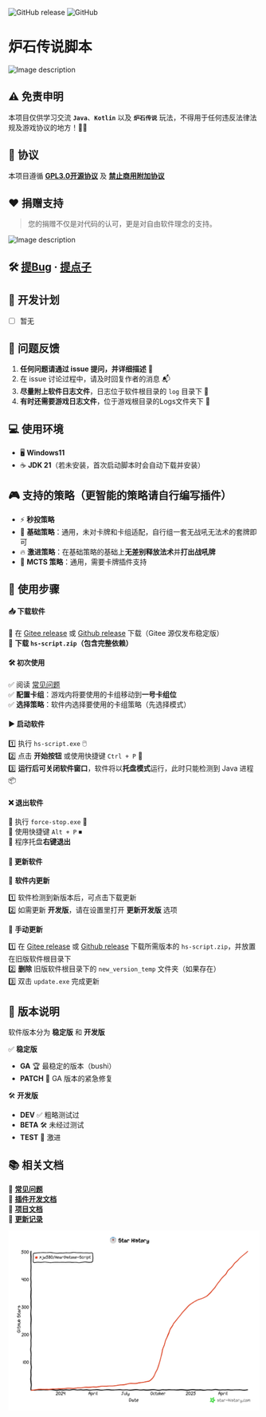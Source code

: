 ![GitHub release](https://img.shields.io/github/release/xjw580/Hearthstone-Script.svg)  ![GitHub](https://img.shields.io/github/license/xjw580/Hearthstone-Script?style=flat-square)

# 炉石传说脚本
<img src="Hearthstone-Script/src/main/resources/resources/img/favicon.png" alt="Image description" width="100" height="100">



## ⚠️ 免责申明

本项目仅供学习交流 **`Java`**、**`Kotlin`** 以及 **`炉石传说`** 玩法，不得用于任何违反法律法规及游戏协议的地方！🚨😡  



## 📖 协议

本项目遵循 **[GPL3.0开源协议](LICENSE)** 及 **[禁止商用附加协议](LICENSE1)**



## ❤️ 捐赠支持  

> 您的捐赠不仅是对代码的认可，更是对自由软件理念的支持。  

<img src="payment-code.jpg" alt="Image description" height="250">  



## 🛠 [提Bug](https://github.com/xjw580/Hearthstone-Script/issues/new?template=01_bug_report.yml) · [提点子](https://github.com/xjw580/Hearthstone-Script/issues/new?template=02_feature_request.yml)  



## 🎯 开发计划  

- [ ] 暂无



## 📩 问题反馈  

1. **任何问题请通过 issue 提问，并详细描述** 📌  
2. 在 issue 讨论过程中，请及时回复作者的消息 📬  
3. **尽量附上软件日志文件**，日志位于软件根目录的 `log` 目录下 📜
4. **有时还需要游戏日志文件**，位于游戏根目录的Logs文件夹下 📜



## 💻 使用环境  

- 🖥 **Windows11**  
- ☕ **JDK 21**（若未安装，首次启动脚本时会自动下载并安装）  



## 🎮 支持的策略（更智能的策略请自行编写插件）  

- ⚡ **秒投策略**  
- 🏹 **基础策略**：通用，未对卡牌和卡组适配，自行组一套无战吼无法术的套牌即可  
- 🔥 **激进策略**：在基础策略的基础上**无差别释放法术**并**打出战吼牌**  
- 🤖 **MCTS 策略**：通用，需要卡牌插件支持  



## 🚀 使用步骤  

#### 📥 **下载软件**  

📌 在 [Gitee release](https://gitee.com/zergqueen/Hearthstone-Script/releases) 或 [Github release](https://github.com/xjw580/Hearthstone-Script/releases) 下载（Gitee 源仅发布稳定版）  
📌 **下载 `hs-script.zip`（包含完整依赖）**  

#### 🛠 **初次使用**  

✅ 阅读 [常见问题](常见问题.md)  
✅ **配置卡组**：游戏内将要使用的卡组移动到**一号卡组位**  
✅ **选择策略**：软件内选择要使用的卡组策略（先选择模式）  

#### ▶ **启动软件**  

1️⃣ 执行 `hs-script.exe` 🖱️  
2️⃣ 点击 **开始按钮** 或使用快捷键 `Ctrl + P` 🎯  
3️⃣ **运行后可关闭软件窗口**，软件将以**托盘模式**运行，此时只能检测到 Java 进程 📦  

#### ❌ **退出软件**  

🔹 执行 `force-stop.exe` 🛑  
🔹 使用快捷键 `Alt + P` ⏹  
🔹 程序托盘**右键退出**  

#### 🔄 **更新软件**  

📌 **软件内更新**  

1️⃣ 软件检测到新版本后，可点击下载更新  
2️⃣ 如需更新 **开发版**，请在设置里打开 **更新开发版** 选项  

📌 **手动更新**  

1️⃣ 在 [Gitee release](https://gitee.com/zergqueen/Hearthstone-Script/releases) 或 [Github release](https://github.com/xjw580/Hearthstone-Script/releases) 下载所需版本的 `hs-script.zip`，并放置在旧版软件根目录下  
2️⃣ **删除** 旧版软件根目录下的 `new_version_temp` 文件夹（如果存在）  
3️⃣ 双击 `update.exe` 完成更新  



## 📌 版本说明  

软件版本分为 **稳定版** 和 **开发版**  

✅ **稳定版**  

- **GA** 🏆 最稳定的版本（bushi）  
- **PATCH** 🔧 GA 版本的紧急修复  

🛠 **开发版**  

- **DEV** ✅ 粗略测试过
- **BETA** 🛠 未经过测试
- **TEST** 🚧 激进  



## 📚 相关文档  

📖 **[常见问题](常见问题.md)**  
📖 **[插件开发文档](插件开发文档.md)**  
📖 **[项目文档](https://hearthstone-script-documentation.vercel.app/)**  
📖 **[更新记录](更新记录.md)**  



![1](star-history-2025610.png)